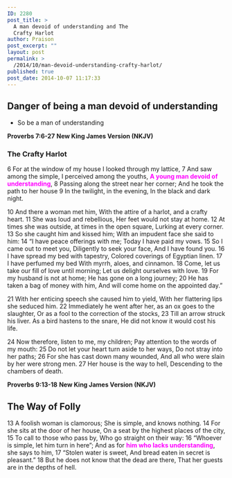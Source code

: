 ```yaml
---
ID: 2280
post_title: >
  A man devoid of understanding and The
  Crafty Harlot
author: Praison
post_excerpt: ""
layout: post
permalink: >
  /2014/10/man-devoid-understanding-crafty-harlot/
published: true
post_date: 2014-10-07 11:17:33
---
```

<h2>Danger of being a man devoid of understanding</h2>
<ul>
	<li>So be a man of understanding</li>
</ul>
<strong>Proverbs 7:6-27</strong>
<strong> New King James Version (NKJV)</strong>
<h3>The Crafty Harlot</h3>
6 For at the window of my house
I looked through my lattice,
7 And saw among the simple,
I perceived among the youths,
<span style="color: #ff00ff;"><strong>A young man devoid of understanding</strong></span>,
8 Passing along the street near her corner;
And he took the path to her house
9 In the twilight, in the evening,
In the black and dark night.

10 And there a woman met him,
With the attire of a harlot, and a crafty heart.
11 She was loud and rebellious,
Her feet would not stay at home.
12 At times she was outside, at times in the open square,
Lurking at every corner.
13 So she caught him and kissed him;
With an impudent face she said to him:
14 “I have peace offerings with me;
Today I have paid my vows.
15 So I came out to meet you,
Diligently to seek your face,
And I have found you.
16 I have spread my bed with tapestry,
Colored coverings of Egyptian linen.
17 I have perfumed my bed
With myrrh, aloes, and cinnamon.
18 Come, let us take our fill of love until morning;
Let us delight ourselves with love.
19 For my husband is not at home;
He has gone on a long journey;
20 He has taken a bag of money with him,
And will come home on the appointed day.”

21 With her enticing speech she caused him to yield,
With her flattering lips she seduced him.
22 Immediately he went after her, as an ox goes to the slaughter,
Or as a fool to the correction of the stocks,
23 Till an arrow struck his liver.
As a bird hastens to the snare,
He did not know it would cost his life.

24 Now therefore, listen to me, my children;
Pay attention to the words of my mouth:
25 Do not let your heart turn aside to her ways,
Do not stray into her paths;
26 For she has cast down many wounded,
And all who were slain by her were strong men.
27 Her house is the way to hell,
Descending to the chambers of death.

<strong>Proverbs 9:13-18</strong>
<strong>New King James Version (NKJV)</strong>
<h2>The Way of Folly</h2>
13 A foolish woman is clamorous;
She is simple, and knows nothing.
14 For she sits at the door of her house,
On a seat by the highest places of the city,
15 To call to those who pass by,
Who go straight on their way:
16 “Whoever is simple, let him turn in here”;
And as for <span style="color: #ff00ff;"><strong>him who lacks understanding</strong></span>, she says to him,
17 “Stolen water is sweet,
And bread eaten in secret is pleasant.”
18 But he does not know that the dead are there,
That her guests are in the depths of hell.